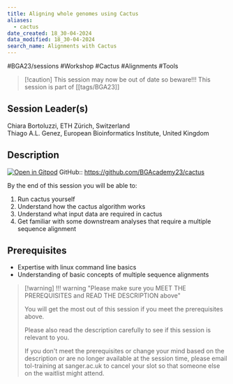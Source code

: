 ```yaml
---
title: Aligning whole genomes using Cactus
aliases:
  - cactus
date_created: 18_30-04-2024
data_modified: 18_30-04-2024
search_name: Alignments with Cactus
---
```

#BGA23/sessions #Workshop #Cactus #Alignments #Tools 

> [!caution] This session may now be out of date so beware!!!
> This session is part of  [[tags/BGA23]]

## Session Leader(s)

Chiara Bortoluzzi, ETH Zürich, Switzerland  
Thiago A.L. Genez, European Bioinformatics Institute, United Kingdom

## Description
[![Open in Gitpod](https://gitpod.io/button/open-in-gitpod.svg)](https://gitpod.io/#https://github.com/BGAcademy23/cactus)
GitHub:: https://github.com/BGAcademy23/cactus

By the end of this session you will be able to:

1. Run cactus yourself
2. Understand how the cactus algorithm works 
3. Understand what input data are required in cactus
4. Get familiar with some downstream analyses that require a multiple sequence alignment

## Prerequisites

- Expertise with linux command line basics
- Understanding of basic concepts of multiple sequence alignments

> [!warning] !!! warning "Please make sure you MEET THE PREREQUISITES and READ THE DESCRIPTION above"
> 
> You will get the most out of this session if you meet the prerequisites above.
> 
> Please also read the description carefully to see if this session is relevant to you.
> 
> If you don't meet the prerequisites or change your mind based on the description or are no longer available at the session time, please email tol-training at sanger.ac.uk to cancel your slot so that someone else on the waitlist might attend.
